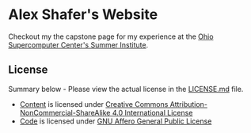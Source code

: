 # Alex Shafer's Website

Checkout my the capstone page for my experience at the [Ohio Supercomputer Center's Summer
Institute](https://enzanki-ars.github.io/darby-capstone.html).

## License

Summary below - Please view the actual license in the [LICENSE.md](LICENSE.md) file.

* [Content](#content) is licensed under [Creative Commons Attribution-NonCommercial-ShareAlike 4.0 International License](https://creativecommons.org/licenses/by-nc-sa/4.0/)
* [Code](#content) is licensed under [GNU Affero General Public License](https://www.gnu.org/licenses/agpl.html)
